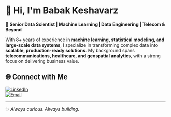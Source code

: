 # 👋 Hi, I'm Babak Keshavarz

🎯 **Senior Data Scientist | Machine Learning | Data Engineering | Telecom & Beyond**

With 8+ years of experience in **machine learning, statistical modeling, and large-scale data systems**, I specialize in transforming complex data into **scalable, production-ready solutions**. My background spans **telecommunications, healthcare, and geospatial analytics**, with a strong focus on delivering business value.


## 🌐 Connect with Me
[![LinkedIn](https://img.shields.io/badge/-LinkedIn-0A66C2?logo=linkedin&logoColor=white)](https://linkedin.com/in/babak-keshavarz)  
[![Email](https://img.shields.io/badge/-Email-D14836?logo=gmail&logoColor=white)](mailto:babak0keshavarz@gmail.com)  

---

✨ *Always curious. Always building.*  
